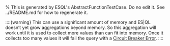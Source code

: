 % This is generated by ESQL's AbstractFunctionTestCase. Do no edit it. See ../README.md for how to regenerate it.

::::{warning}
This can use a significant amount of memory and ES|QL doesn’t yet
grow aggregations beyond memory. So this aggregation will work until
it is used to collect more values than can fit into memory. Once it
collects too many values it will fail the query with
a [Circuit Breaker Error](docs-content://troubleshoot/elasticsearch/circuit-breaker-errors.md).
::::
